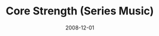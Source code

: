 ---
layout: music 
title: "Core Strength (Series Music)"
date: 2008-12-01 
description: "Music from the Core Strength series."
audio: "http://s3.amazonaws.com/crossroads-media/music/audio/CoreStrength-series.mp3"
audio-duration: "10:12"
src: "http://s3.amazonaws.com/crossroads-media/images/DefaultVideoImage.jpg"
---